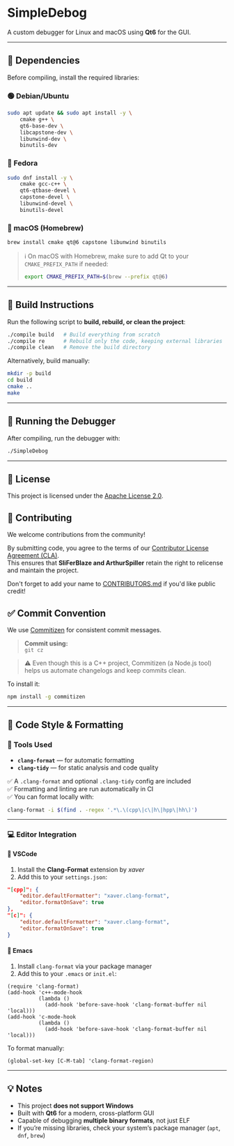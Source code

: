 # **SimpleDebog**

A custom debugger for Linux and macOS using **Qt6** for the GUI.

---

## **📌 Dependencies**

Before compiling, install the required libraries:

### **🟢 Debian/Ubuntu**
```sh
sudo apt update && sudo apt install -y \
    cmake g++ \
    qt6-base-dev \
    libcapstone-dev \
    libunwind-dev \
    binutils-dev
```

### **🔵 Fedora**
```sh
sudo dnf install -y \
    cmake gcc-c++ \
    qt6-qtbase-devel \
    capstone-devel \
    libunwind-devel \
    binutils-devel
```

### **🍎 macOS (Homebrew)**
```sh
brew install cmake qt@6 capstone libunwind binutils
```

> ℹ️ On macOS with Homebrew, make sure to add Qt to your `CMAKE_PREFIX_PATH` if needed:
> ```sh
> export CMAKE_PREFIX_PATH=$(brew --prefix qt@6)
> ```

---

## **🔧 Build Instructions**

Run the following script to **build, rebuild, or clean the project**:

```sh
./compile build   # Build everything from scratch
./compile re      # Rebuild only the code, keeping external libraries
./compile clean   # Remove the build directory
```

Alternatively, build manually:

```sh
mkdir -p build
cd build
cmake ..
make
```

---

## **🎯 Running the Debugger**

After compiling, run the debugger with:
```sh
./SimpleDebog
```

---

## 📄 License

This project is licensed under the [Apache License 2.0](./LICENSE).

## 🤝 Contributing

We welcome contributions from the community!

By submitting code, you agree to the terms of our [Contributor License Agreement (CLA)](./CLA.md).  
This ensures that **SliFerBlaze and ArthurSpiller** retain the right to relicense and maintain the project.

Don't forget to add your name to [CONTRIBUTORS.md](./CONTRIBUTORS.md) if you'd like public credit!

## ✅ Commit Convention

We use [Commitizen](https://github.com/commitizen/cz-cli) for consistent commit messages.

> **Commit using:**  
> `git cz`

> ⚠️ Even though this is a C++ project, Commitizen (a Node.js tool) helps us automate changelogs and keep commits clean.

To install it:

```sh
npm install -g commitizen
```

---

## 🧼 Code Style & Formatting

### 🔧 Tools Used

- **`clang-format`** — for automatic formatting
- **`clang-tidy`** — for static analysis and code quality

✅ A `.clang-format` and optional `.clang-tidy` config are included  
✅ Formatting and linting are run automatically in CI  
✅ You can format locally with:

```sh
clang-format -i $(find . -regex '.*\.\(cpp\|c\|h\|hpp\|hh\)')
```

---

### 💻 Editor Integration

#### **🧠 VSCode**

1. Install the **Clang-Format** extension by _xaver_
2. Add this to your `settings.json`:

```json
"[cpp]": {
    "editor.defaultFormatter": "xaver.clang-format",
    "editor.formatOnSave": true
},
"[c]": {
    "editor.defaultFormatter": "xaver.clang-format",
    "editor.formatOnSave": true
}
```

#### **📜 Emacs**

1. Install `clang-format` via your package manager
2. Add this to your `.emacs` or `init.el`:

```elisp
(require 'clang-format)
(add-hook 'c++-mode-hook
          (lambda ()
            (add-hook 'before-save-hook 'clang-format-buffer nil 'local)))
(add-hook 'c-mode-hook
          (lambda ()
            (add-hook 'before-save-hook 'clang-format-buffer nil 'local)))
```

To format manually:

```elisp
(global-set-key [C-M-tab] 'clang-format-region)
```

---

## 💡 Notes

- This project **does not support Windows**
- Built with **Qt6** for a modern, cross-platform GUI
- Capable of debugging **multiple binary formats**, not just ELF
- If you’re missing libraries, check your system’s package manager (`apt`, `dnf`, `brew`)
